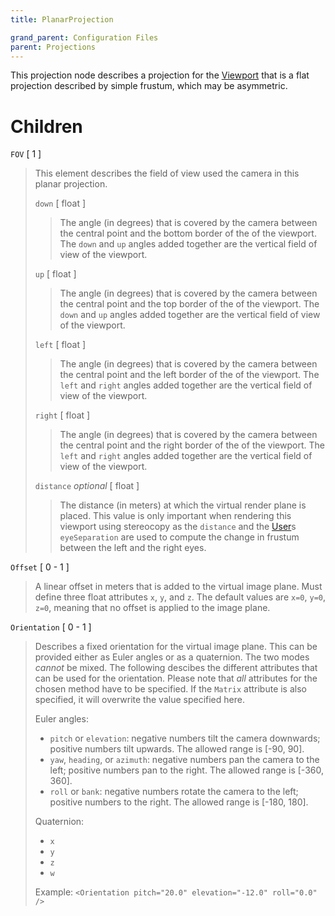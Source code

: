```yaml
---
title: PlanarProjection

grand_parent: Configuration Files
parent: Projections
---
```


This projection node describes a projection for the [Viewport](../viewport) that is a flat projection described by simple frustum, which may be asymmetric.

# Children
`FOV` \[ 1 \]
> This element describes the field of view used the camera in this planar projection.
> 
> `down` \[ float \]
> > The angle (in degrees) that is covered by the camera between the central point and the bottom border of the of the viewport.  The `down` and `up` angles added together are the vertical field of view of the viewport.
> 
> `up` \[ float \]
> > The angle (in degrees) that is covered by the camera between the central point and the top border of the of the viewport.  The `down` and `up` angles added together are the vertical field of view of the viewport.
> 
> `left` \[ float \]
> > The angle (in degrees) that is covered by the camera between the central point and the left border of the of the viewport.  The `left` and `right` angles added together are the vertical field of view of the viewport.
> 
> `right` \[ float \]
> > The angle (in degrees) that is covered by the camera between the central point and the right border of the of the viewport.  The `left` and `right` angles added together are the vertical field of view of the viewport.
> 
> `distance` *optional* \[ float \]
> > The distance (in meters) at which the virtual render plane is placed.  This value is only important when rendering this viewport using stereocopy as the `distance` and the [User](../user)s `eyeSeparation` are used to compute the change in frustum between the left and the right eyes.

`Offset` \[ 0 - 1 \]
 > A linear offset in meters that is added to the virtual image plane.  Must define three float attributes `x`, `y`, and `z`.  The default values are `x=0`, `y=0`, `z=0`, meaning that no offset is applied to the image plane.

`Orientation` \[ 0 - 1 \]
 > Describes a fixed orientation for the virtual image plane.  This can be provided either as Euler angles or as a quaternion.  The two modes *cannot* be mixed.  The following descibes the different attributes that can be used for the orientation.  Please note that *all* attributes for the chosen method have to be specified.  If the `Matrix` attribute is also specified, it will overwrite the value specified here.
 > 
 > Euler angles:
 >  - `pitch` or `elevation`: negative numbers tilt the camera downwards;  positive numbers tilt upwards.  The allowed range is \[-90, 90\].
 >  - `yaw`, `heading`, or `azimuth`: negative numbers pan the camera to the left;  positive numbers pan to the right.  The allowed range is \[-360, 360\].
 >  - `roll` or `bank`: negative numbers rotate the camera to the left;  positive numbers to the right.  The allowed range is \[-180, 180\].
 > 
 > Quaternion:
 >  - `x`
 >  - `y`
 >  - `z`
 >  - `w`
 > 
 >  Example:  `<Orientation pitch="20.0" elevation="-12.0" roll="0.0" />`
